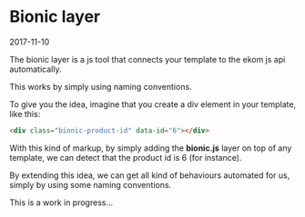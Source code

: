 Bionic layer
==================
2017-11-10



The bionic layer is a js tool that connects your template to the ekom js api automatically.


This works by simply using naming conventions.


To give you the idea, imagine that you create a div element in your template, like this:


```html
<div class="bionic-product-id" data-id="6"></div>
```  


With this kind of markup, by simply adding the **bionic.js** layer on top 
of any template, we can detect that the product id is 6 (for instance).


By extending this idea, we can get all kind of behaviours automated for us,
simply by using some naming conventions.




This is a work in progress...